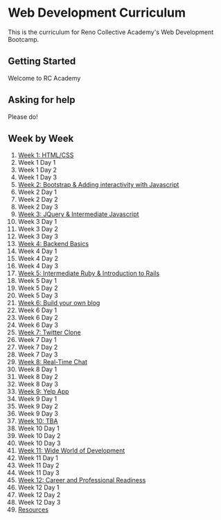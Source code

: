 # Web Development Curriculum

This is the curriculum for Reno Collective Academy's Web Development Bootcamp.

## Getting Started
Welcome to RC Academy

## Asking for help

Please do!


## Week by Week

1. [Week 1: HTML/CSS](./week1)
  1. Week 1 Day 1
  2. Week 1 Day 2
  3. Week 1 Day 3
2. [Week 2: Bootstrap & Adding interactivity with Javascript](./week2)
  1. Week 2 Day 1
  2. Week 2 Day 2
  3. Week 2 Day 3
3. [Week 3: JQuery & Intermediate Javascript](./week3)
  1. Week 3 Day 1
  2. Week 3 Day 2
  3. Week 3 Day 3
4. [Week 4: Backend Basics](./week4)
  1. Week 4 Day 1
  2. Week 4 Day 2
  3. Week 4 Day 3
5. [Week 5: Intermediate Ruby & Introduction to Rails](./week5)
  1. Week 5 Day 1
  2. Week 5 Day 2
  3. Week 5 Day 3
6. [Week 6: Build your own blog](./week6) 
  1. Week 6 Day 1
  2. Week 6 Day 2
  3. Week 6 Day 3
7. [Week 7: Twitter Clone](./week7)
  1. Week 7 Day 1
  2. Week 7 Day 2
  3. Week 7 Day 3
8. [Week 8: Real-Time Chat](./week8)
  1. Week 8 Day 1
  2. Week 8 Day 2
  3. Week 8 Day 3
9. [Week 9: Yelp App](./week9)
  1. Week 9 Day 1
  2. Week 9 Day 2
  3. Week 9 Day 3
10. [Week 10: TBA](./week10)
  1. Week 10 Day 1
  2. Week 10 Day 2
  3. Week 10 Day 3
11. [Week 11: Wide World of Development](./week11)
  1. Week 11 Day 1
  2. Week 11 Day 2
  3. Week 11 Day 3
12. [Week 12: Career and Professional Readiness](./week12)
  1. Week 12 Day 1
  2. Week 12 Day 2
  3. Week 12 Day 3
13. [Resources](./z-resources)


